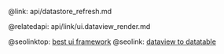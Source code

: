 @link: api/datastore_refresh.md

@relatedapi:
	api/link/ui.dataview_render.md

@seolinktop: [best ui framework](https://webix.com)
@seolink: [dataview to datatable](https://webix.com/widget/dataview/)